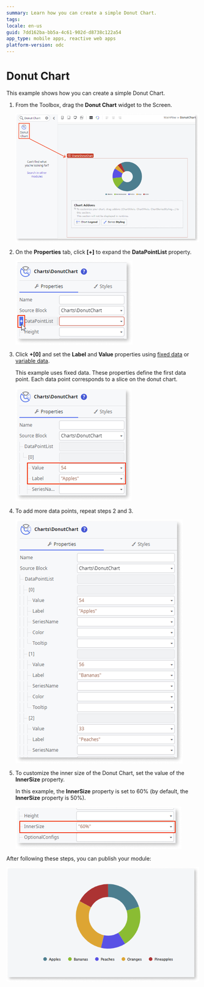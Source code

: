 ```yaml
---
summary: Learn how you can create a simple Donut Chart.
tags: 
locale: en-us
guid: 7dd162ba-bb5a-4c61-902d-d8738c122a54
app_type: mobile apps, reactive web apps
platform-version: odc
---
```


# Donut Chart

This example shows how you can create a simple Donut Chart.

1. From the Toolbox, drag the **Donut Chart** widget to the Screen.

    ![Drag the Line Chart widget to the screen](images/chartdonut-drag-ss.png)

1. On the **Properties** tab, click **[+]** to expand the **DataPointList** property.

    ![Expand the Data Point List property](images/chartdonut-expand-ss.png)

1. Click **+[0]** and set the **Label** and **Value** properties using [fixed data](data.md#populate-your-chart-with-fixed-data) or [variable data](data.md#populate-your-chart-with-variable-data).

    This example uses fixed data. These properties define the first data point. Each data point corresponds to a slice on the donut chart. 

    ![Set datapoint](images/chartdonut-datapoint-ss.png)

1. To add more data points, repeat steps 2 and 3.
    
    ![Add more datapoint](images/chartdonut-extra-datapoints-ss.png)

1. To customize the inner size of the Donut Chart, set the value of the **InnerSize** property. 

    In this example, the **InnerSize** property is set to 60% (by default, the **InnerSize** property is 50%).

    ![Set inner size of donut](images/chartdonut-innersize-ss.png)

After following these steps, you can publish your module:

![Result](images/chartdonut-result.png)
